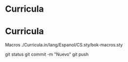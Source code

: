 # Curricula
# Curricula

Macros
./Curricula.in/lang/Espanol/CS.sty/bok-macros.sty

git status
git commit -m "Nuevo"
git push




